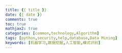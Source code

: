 ```yaml
---
title: {{ title }}
date: {{ date }}
comments: true
toc: true
mathjax2: true
categories: [common,technology,Algorithm]
tags: [python,security,help,database,Data Mining]
keywords: [机器学习,数据挖掘,人工智能,模式识别]
---
```


 <!--more-->
